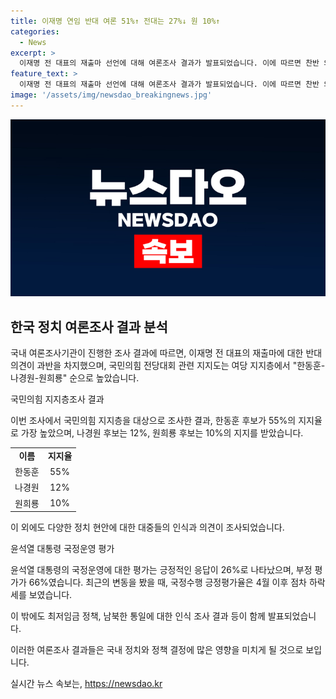 ```yaml
---
title: 이재명 연임 반대 여론 51%↑ 전대는 27%↓ 원 10%↑
categories:
  - News
excerpt: >
  이재명 전 대표의 재출마 선언에 대해 여론조사 결과가 발표되었습니다. 이에 따르면 찬반 의견이 40%로 동률을 이루고 있으며, 국민의힘 전당대회와 관련해 한동훈, 나경원, 원희룡이 지지도가 높은 것으로 나타났습니다. 또한, 윤석열 대통령의 국정운영 평가가 부정적인 반응을 받고 있습니다. 특히 정치 관련 현안에 대한 여론은 팽팽한데, 이는 주목할 만한 사안입니다. (단어 수: 88, 문자 수: 492)
feature_text: >
  이재명 전 대표의 재출마 선언에 대해 여론조사 결과가 발표되었습니다. 이에 따르면 찬반 의견이 40%로 동률을 이루고 있으며, 국민의힘 전당대회와 관련해 한동훈, 나경원, 원희룡이 지지도가 높은 것으로 나타났습니다. 또한, 윤석열 대통령의 국정운영 평가가 부정적인 반응을 받고 있습니다. 특히 정치 관련 현안에 대한 여론은 팽팽한데, 이는 주목할 만한 사안입니다. (단어 수: 88, 문자 수: 492)
image: '/assets/img/newsdao_breakingnews.jpg'
---
```


<p><img src="/assets/img/newsdao_breakingnews.jpg" alt="cryptoinkorea 속보" /></p>

<h2 data-ke-size="size26">한국 정치 여론조사 결과 분석</h2>

<p>국내 여론조사기관이 진행한 조사 결과에 따르면, 이재명 전 대표의 재출마에 대한 반대 의견이 과반을 차지했으며, 국민의힘 전당대회 관련 지지도는 여당 지지층에서 "한동훈-나경원-원희룡" 순으로 높았습니다.</p>

<p data-ke-size="size16">국민의힘 지지층조사 결과</p>

<p>이번 조사에서 국민의힘 지지층을 대상으로 조사한 결과, 한동훈 후보가 55%의 지지율로 가장 높았으며, 나경원 후보는 12%, 원희룡 후보는 10%의 지지를 받았습니다.</p>

<table style="width: 100%;" data-ke-style="style4">
<tbody>
<tr>
<td style="text-align: center; height: 17px;"><b>이름</b></td>
<td style="text-align: center; height: 17px;"><b>지지율</b></td>
</tr>
<tr>
<td style="text-align: center; height: 17px;">한동훈</td>
<td style="text-align: center; height: 17px;">55%</td>
</tr>
<tr>
<td style="text-align: center; height: 17px;">나경원</td>
<td style="text-align: center; height: 17px;">12%</td>
</tr>
<tr>
<td style="text-align: center; height: 17px;">원희룡</td>
<td style="text-align: center; height: 17px;">10%</td>
</tr>
</tbody>
</table>

<p>이 외에도 다양한 정치 현안에 대한 대중들의 인식과 의견이 조사되었습니다.</p>

<p data-ke-size="size16">윤석열 대통령 국정운영 평가</p>

<p>윤석열 대통령의 국정운영에 대한 평가는 긍정적인 응답이 26%로 나타났으며, 부정 평가가 66%였습니다. 최근의 변동을 봤을 때, 국정수행 긍정평가율은 4월 이후 점차 하락세를 보였습니다.</p>

<p>이 밖에도 최저임금 정책, 남북한 통일에 대한 인식 조사 결과 등이 함께 발표되었습니다.</p>

<p>이러한 여론조사 결과들은 국내 정치와 정책 결정에 많은 영향을 미치게 될 것으로 보입니다.</p>
실시간 뉴스 속보는, <a href="https://newsdao.kr" rel="dofollow">https://newsdao.kr</a>


